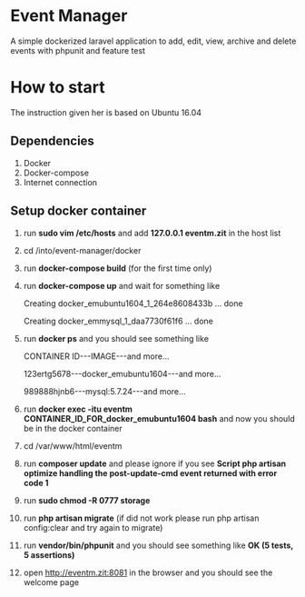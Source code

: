 # Event Manager
A simple dockerized laravel application to add, edit, view, archive and delete events with phpunit and feature test

# How to start
The instruction given her is based on Ubuntu 16.04 

## Dependencies
1) Docker
2) Docker-compose
3) Internet connection

## Setup docker container
1) run **sudo vim /etc/hosts** and add **127.0.0.1 eventm.zit** in the host list
2) cd /into/event-manager/docker
3) run **docker-compose build** (for the first time only)
4) run **docker-compose up** and wait for something like

    Creating docker_emubuntu1604_1_264e8608433b ... done
    
    Creating docker_emmysql_1_daa7730f61f6      ... done
    
5) run **docker ps** and you should see something like

    CONTAINER ID---IMAGE---and more...
    
    123ertg5678---docker_emubuntu1604---and more...
    
    989888hjnb6---mysql:5.7.24---and more...
    
6) run **docker exec -itu eventm CONTAINER_ID_FOR_docker_emubuntu1604 bash** and now you should be in the docker container
7) cd /var/www/html/eventm
8) run **composer update** and please ignore if you see **Script php artisan optimize handling the post-update-cmd event returned with error code 1**
9) run **sudo chmod -R 0777 storage**
10) run **php artisan migrate** (if did not work please run php artisan config:clear and try again to migrate)
11) run **vendor/bin/phpunit** and you should see something like **OK (5 tests, 5 assertions)**
12) open http://eventm.zit:8081 in the browser and you should see the welcome page